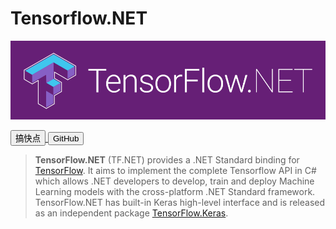# Tensorflow.NET

![logo](_images/tf.net.logo.png)

<div class="text-center">
    <a href="#/zh-cn/essentials/introduction">
        <button class="btn btn-lg btn-primary">搞快点</button>
    </a>
    <a href="https://github.com/SciSharp/TensorFlow.NET">
        <button class="btn btn-lg btn-light">GitHub</button>
    </a>
</div>

> **TensorFlow.NET** (TF.NET) provides a .NET Standard binding for [TensorFlow](https://www.tensorflow.org/). It aims to implement the complete Tensorflow API in C# which allows .NET developers to develop, train and deploy Machine Learning models with the cross-platform .NET Standard framework. TensorFlow.NET has built-in Keras high-level interface and is released as an independent package [TensorFlow.Keras](https://www.nuget.org/packages/TensorFlow.Keras/).
